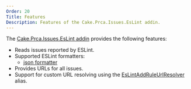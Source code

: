 ```yaml
---
Order: 20
Title: Features
Description: Features of the Cake.Prca.Issues.EsLint addin.
---
```

The [Cake.Prca.Issues.EsLint addin] provides the following features:

* Reads issues reported by ESLint.
* Supported ESLint formatters:
  * [json formatter]
* Provides URLs for all issues.
* Support for custom URL resolving using the [EsLintAddRuleUrlResolver] alias.

[Cake.Prca.Issues.EsLint addin]: https://www.nuget.org/packages/Cake.Prca.Issues.EsLint
[json formatter]: http://eslint.org/docs/user-guide/formatters/#json
[EsLintAddRuleUrlResolver]: ../../api/Cake.Prca.Issues.EsLint/EsLintIssuesAliases/66FCBDE8